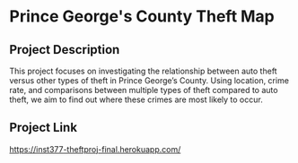 # Prince George's County Theft Map

## Project Description
This project focuses on investigating the relationship between auto theft versus other types of theft in Prince George’s County. Using location, crime rate, and comparisons between multiple types of theft compared to auto theft, we aim to find out  where these crimes are most likely to occur.

## Project Link
https://inst377-theftproj-final.herokuapp.com/


